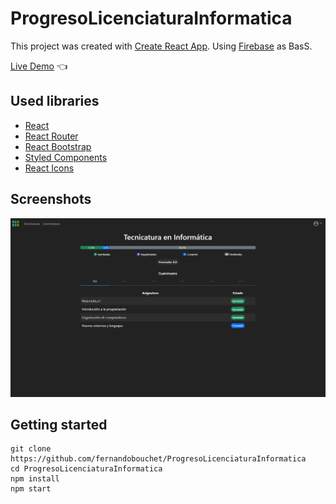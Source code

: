 # ProgresoLicenciaturaInformatica

This project was created with [Create React App](https://github.com/facebook/create-react-app). Using [Firebase](https://firebase.google.com/) as BasS.

[Live Demo](https://progreso-licenciatura-informatica.vercel.app/) :point_left:

## Used libraries

- [React](https://reactjs.org/)
- [React Router](https://reactrouter.com/)
- [React Bootstrap](https://react-bootstrap.github.io/)
- [Styled Components](https://styled-components.com/)
- [React Icons](https://react-icons.github.io/react-icons/)

## Screenshots

![App Screenshot](https://github.com/fernandobouchet/ProgresoLicenciaturaInformatica/blob/main/progresolicenciatura_preview.webp)

## Getting started

```
git clone https://github.com/fernandobouchet/ProgresoLicenciaturaInformatica
cd ProgresoLicenciaturaInformatica
npm install
npm start
```
